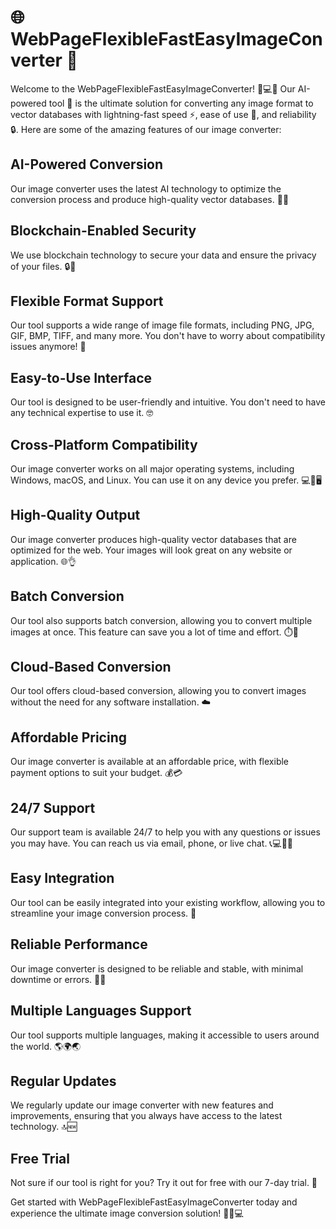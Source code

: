 # 🌐 WebPageFlexibleFastEasyImageConverter 📸

Welcome to the WebPageFlexibleFastEasyImageConverter! 🎉💻🚀 Our AI-powered tool 🤖 is the ultimate solution for converting any image format to vector databases with lightning-fast speed ⚡, ease of use 🤩, and reliability 🔒. Here are some of the amazing features of our image converter:

## AI-Powered Conversion
Our image converter uses the latest AI technology to optimize the conversion process and produce high-quality vector databases. 🤖🧠

## Blockchain-Enabled Security
We use blockchain technology to secure your data and ensure the privacy of your files. 🔒🔗

## Flexible Format Support
Our tool supports a wide range of image file formats, including PNG, JPG, GIF, BMP, TIFF, and many more. You don't have to worry about compatibility issues anymore! 💪

## Easy-to-Use Interface
Our tool is designed to be user-friendly and intuitive. You don't need to have any technical expertise to use it. 🤓

## Cross-Platform Compatibility
Our image converter works on all major operating systems, including Windows, macOS, and Linux. You can use it on any device you prefer. 💻📱🖥️

## High-Quality Output
Our image converter produces high-quality vector databases that are optimized for the web. Your images will look great on any website or application. 🌐👌

## Batch Conversion
Our tool also supports batch conversion, allowing you to convert multiple images at once. This feature can save you a lot of time and effort. ⏱️💼

## Cloud-Based Conversion
Our tool offers cloud-based conversion, allowing you to convert images without the need for any software installation. ☁️

## Affordable Pricing
Our image converter is available at an affordable price, with flexible payment options to suit your budget. 💰💳

## 24/7 Support
Our support team is available 24/7 to help you with any questions or issues you may have. You can reach us via email, phone, or live chat. 📞💻👨‍💼

## Easy Integration
Our tool can be easily integrated into your existing workflow, allowing you to streamline your image conversion process. 🔗

## Reliable Performance
Our image converter is designed to be reliable and stable, with minimal downtime or errors. 🚀🔧

## Multiple Languages Support
Our tool supports multiple languages, making it accessible to users around the world. 🌎🌍🌏

## Regular Updates
We regularly update our image converter with new features and improvements, ensuring that you always have access to the latest technology. 🔝🆕

## Free Trial
Not sure if our tool is right for you? Try it out for free with our 7-day trial. 💯

Get started with WebPageFlexibleFastEasyImageConverter today and experience the ultimate image conversion solution! 🚀📸💻
